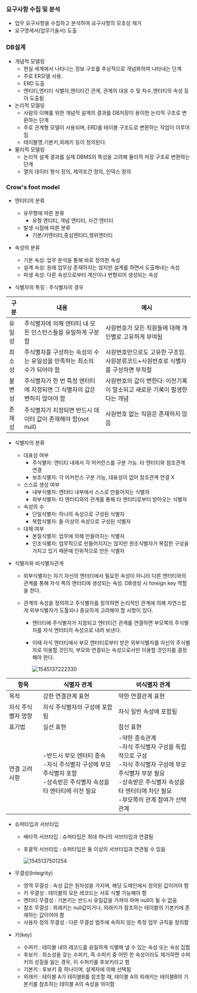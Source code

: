 ### 요구사항 수집 및 분석

- 업무 요구사항을 수집하고 분석하여 요구사항의 모호성 제거
- 요구명세서(업무기술서) 도출

### DB설계

- 개념적 모델링
  - 현실 세계에서 나타나는 정보 구조를 추상적으로 개념화하여 나타내는 단계
  - 주로 ER모델 사용.
  - ERD 도출
  - 엔티티,엔티티 식별자,엔티티간 관계, 관계의 대응 수 및 차수,엔터티의 속성 등이 도출됨
- 논리적 모델링
  - 사람의 이해를 위한 개념적 설계의 결과를 DB저장이 용이한 논리적 구조로 변환하는 단계
  - 주로 관계형 모델이 사용되며, ERD를 테이블 구조도로 변환하는 작업이 이루어짐
  - 테이블명,기본키,외래키 등이 정의된다.
- 물리적 모델링
  - 논리적 설계 결과를 실제 DBMS의 특성을 고려해 물리적 저장 구조로 변환하는 단계
  - 열의 데이터 형식 정의, 제약조건 정의, 인덱스 정의

### Crow's foot model
- 엔티티의 분류
  - 유무형에 따른 분류
    - 유형 엔티티, 개념 엔티티, 사건 엔터티
  - 발생 시점에 따른 분류
    - 기본/키엔티티,중심엔티티,행위엔터티

- 속성의 분류
  - 기본 속성: 업무 분석을 통해 바로 정의한 속성
  - 설계 속성: 원래 업무상 존재하지는 않지만 설계를 하면서 도출해내는 속성
  - 파생 속성: 다른 속성으로부터 계산이나 변형되어 생성되는 속성  

- 식별자의 특징 : 주식별자의 경우

| 구분   | 내용                                                         | 예시                                                         |
| ------ | ------------------------------------------------------------ | ------------------------------------------------------------ |
| 유일성 | 주식별자에 의해 앤터티 내 모든 인스턴스들을 유일하게 구분함  | 사원번호가  모든 직원들에 대해 개인별로 고유하게 부여됨      |
| 최소성 | 주식별자를 구성하는 속성의 수는 유일성을 만족하는 최소의 수가 되어야 함 | 사원번호만으로도 고유한 구조임. 사원분류코드+사원번호로 식별자를 구성하면 부적절 |
| 불변성 | 주식별자가 한 번 특정 엔터티에 지정되면 그 식별자의 값은 변하지 않아야 함 | 사원번호의 값이 변한다: 이전기록이 말소되고 새로운 기록이 발생한다는 개념 |
| 존재성 | 주식별자가 지정되면 반드시 데이터 값이 존재해야 함(not null) | 사원번호 없는 직원은 존재하지 않음                           |

- 식별자의 분류
  - 대표성 여부
    - 주식별자: 엔티티 내에서 각 어커런스를 구분 가능. 타 엔터티와 참조관계 연결
    - 보조식별자: 각 어커런스 구분 가능, 대표성이 없어 참조관계 연결 X
  - 스스로 생성 여부
    - 내부식별자: 엔터티 내부에서 스스로 만들어지는 식별자
    - 외부식별자: 타 엔터티와의 관계를 통해 타 엔터티로부터 받아오는 식별자
  - 속성의 수
    - 단일식별자: 하나의 속성으로 구성된 식별자
    - 복합식별자: 둘 이상의 속성으로 구성된 식별자
  - 대체 여부
    - 본질식별자: 업무에 의해 만들어지는 식별자
    - 인조식별자: 업무적으로 만들어지지는 않지만 원조식별자가 복잡한 구성을 가지고 있기 때문에 인위적으로 만든 식별자

- 식별자와 비식별자관계

  - 외부식별자는 자기 자신의 엔터티에서 필요한 속성이 아니라 다른 엔터티와의 관계를 통해 자식 쪽의 엔터티에 생성되는 속성. DB생성 시 foreign key 역할을 한다.

  - 관계의 속성을 정의하고 주식별자를 정의하면 논리적인 관계에 의해 자연스럽게 외부식별자가 도툴되나 중요하게 고려해야 할 사항이 있다.

    - 엔터티에 주식별자가 지정되고 엔터티간 관계를 연결하면 부모쪽의 주식별자를 자식 엔터티의 속성으로 내려 보낸다. 

    - 이때 자식 엔터티에서 부모 엔터티로부터 받은 외부식별자를 자신의 주식별자로 이용할 것인지, 부모와 연결되는 속성으로서만 이용할 것인지를 결정해야 한다.

      ![1545137222330](C:\Users\dkswl\AppData\Roaming\Typora\typora-user-images\1545137222330.png)

| 항목               | 식별자 관계                                                  | 비식별자 관계                                                |
| ------------------ | ------------------------------------------------------------ | ------------------------------------------------------------ |
| 목적               | 강한 연결관계 표현                                           | 약한 연결관계 표현                                           |
| 자식 주식별자 영향 | 자식 주식별자의 구성에 포함됨                                | 자식 일반 속성에 포함됨                                      |
| 표기법             | 실선 표현                                                    | 점선 표현                                                    |
| 연결 고려사항      | -반드시 부모 엔터티 종속<br />-자식 주식별자 구성에 부모 주식별자 포함<br />-상속받은 주식별자 속성을 타 엔터티에 이전 필요 | -약한 종속관계<br />-자식 주식별자 구성을 독립적으로 구성<br />-자식 주식별자 구성에 부모 주식별자 부분 필요<br />-상속받은 주식별자 속성을 타 엔터티에 차단 필요<br />-부모쪽의 관계 참여가 선택관계 |

- 슈퍼타입과 서브타입

  - 배타적 서브타입 : 슈퍼타입은 최대 하나의 서브타입과 연결됨

  - 포괄적 서브타입 : 슈퍼타입은 둘 이상의 서브타입과 연관될 수 있음

    ![1545137501254](C:\Users\dkswl\AppData\Roaming\Typora\typora-user-images\1545137501254.png)

- 무결성(Integrity)
  - 영역 무결성 : 속성 값은 원자성을 가지며, 해당 도메인에서 정의된 값이어야 함
  - 키 무결성 : 테이블의 모든 레코드는 서로 식별 가능해야 함
  - 엔터티 무결성 : 기본키는 반드시 유일값을 가져야 하며 null이 될 수 없음
  - 참조 무결성 : 외래키는 null값이거나, 외래키가 참조하는 테이블의 기본키에 존재하는 값이어야 함
  - 사용자 정의 무결성 : 다른 무결성 범주에 속하지 않는 특정 업무 규칙을 정의함
- 키(key)
  - 수퍼키 : 테이블 내의 레코드를 유일하게 식별해 낼 수 있는 속성 또는 속성 집합
  - 후보키 : 최소성을 갖는 수퍼키, 즉 수퍼키 중 어떤 한 속성이라도 제거하면 수퍼키의 성질을 잃는 경우, 이 수퍼키를 후보키라고 함
  - 기본키 : 후보키 중 하나이며, 설계자에 의해 선택됨
  - 외래키 : 테이블 A가 테이블B를 참조할 때, 테이블 A의 외래키는 테이블B의 기본키를 참조하는 테이블 A의 속성을 의미함